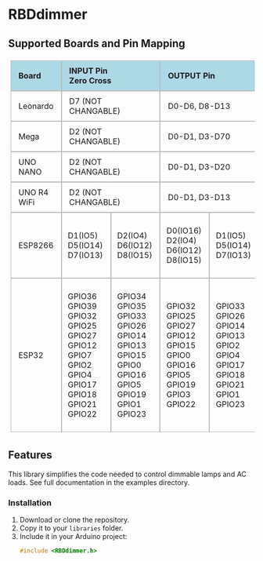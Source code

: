 # RBDdimmer

## Supported Boards and Pin Mapping

<table style="border-collapse: separate; border-spacing: 0; padding: 5px;">
    <tbody>
    <tr style="background-color: lightblue">
        <td style="border: 1px solid #bbb; padding: 10px 15px;"><b>Board</b></td>
        <td style="border: 1px solid #bbb; padding: 10px 15px;" colspan="2"><b>INPUT Pin <br>Zero Cross</b></td>
        <td style="border: 1px solid #bbb; padding: 10px 15px;" colspan="2"><b>OUTPUT Pin</b></td>
    </tr>
    <tr>
        <td style="border: 1px solid #bbb; padding: 10px 15px;">Leonardo</td>
        <td style="border: 1px solid #bbb; padding: 10px 15px;" colspan="2">D7 (NOT CHANGABLE)</td>
        <td style="border: 1px solid #bbb; padding: 10px 15px;" colspan="2">D0-D6, D8-D13</td>
    </tr>
    <tr>
        <td style="border: 1px solid #bbb; padding: 10px 15px;">Mega</td>
        <td style="border: 1px solid #bbb; padding: 10px 15px;" colspan="2">D2 (NOT CHANGABLE)</td>
        <td style="border: 1px solid #bbb; padding: 10px 15px;" colspan="2">D0-D1, D3-D70</td>
    </tr>
    <tr>
        <td style="border: 1px solid #bbb; padding: 10px 15px;">UNO<br>NANO</td>
        <td style="border: 1px solid #bbb; padding: 10px 15px;" colspan="2">D2 (NOT CHANGABLE)</td>
        <td style="border: 1px solid #bbb; padding: 10px 15px;" colspan="2">D0-D1, D3-D20</td>
    </tr>
    <tr>
        <td style="border: 1px solid #bbb; padding: 10px 15px;">UNO R4 WiFi</td>
        <td style="border: 1px solid #bbb; padding: 10px 15px;" colspan="2">D2 (NOT CHANGABLE)</td>
        <td style="border: 1px solid #bbb; padding: 10px 15px;" colspan="2">D0-D1, D3-D13</td>
    </tr>
    <tr>
        <td style="border: 1px solid #bbb; padding: 10px 15px;">ESP8266</td>
        <td style="border: 1px solid #bbb; padding: 10px 15px;">
            <ul style="list-style-type: none; margin-left: -30px;">
                <li>D1(IO5)</li>
                <li>D5(IO14)</li>
                <li>D7(IO13)</li>
            </ul>
        </td>
        <td style="border: 1px solid #bbb; padding: 10px 15px;">
            <ul style="list-style-type: none; margin-left: -30px;">
                <li>D2(IO4)</li>
                <li>D6(IO12)</li>
                <li>D8(IO15)</li>
            </ul>
        </td>
        <td style="border: 1px solid #bbb; padding: 10px 15px;">
            <ul style="list-style-type: none; margin-left: -30px;">
                <li>D0(IO16)</li>
                <li>D2(IO4)</li>
                <li>D6(IO12)</li>
                <li>D8(IO15)</li>
            </ul>
        </td>
        <td style="border: 1px solid #bbb; padding: 10px 15px;">
            <ul style="list-style-type: none; margin-left: -30px;">
                <li>D1(IO5)</li>
                <li>D5(IO14)</li>
                <li>D7(IO13)</li>
            </ul>
        </td>
    </tr>
    <tr>
        <td style="border: 1px solid #bbb; padding: 10px 15px;">ESP32</td>
        <td style="border: 1px solid #bbb; padding: 10px 15px;">
            <ul style="list-style-type: none; margin-left: -30px;">
                <li>GPIO36</li>
                <li>GPIO39</li>
                <li>GPIO32</li>
                <li>GPIO25</li>
                <li>GPIO27</li>
                <li>GPIO12</li>
                <li>GPIO7</li>
                <li>GPIO2</li>
                <li>GPIO4</li>
                <li>GPIO17</li>
                <li>GPIO18</li>
                <li>GPIO21</li>
                <li>GPIO22</li>
            </ul>
        </td>
        <td style="border: 1px solid #bbb; padding: 10px 15px;">
            <ul style="list-style-type: none; margin-left: -30px;">
                <li>GPIO34</li>
                <li>GPIO35</li>
                <li>GPIO33</li>
                <li>GPIO26</li>
                <li>GPIO14</li>
                <li>GPIO13</li>
                <li>GPIO15</li>
                <li>GPIO0</li>
                <li>GPIO16</li>
                <li>GPIO5</li>
                <li>GPIO19</li>
                <li>GPIO1</li>
                <li>GPIO23</li>
            </ul>
        </td>
        <td style="border: 1px solid #bbb; padding: 10px 15px;">
            <ul style="list-style-type: none; margin-left: -30px;">
                <li>GPIO32</li>
                <li>GPIO25</li>
                <li>GPIO27</li>
                <li>GPIO12</li>
                <li>GPIO15</li>
                <li>GPIO0</li>
                <li>GPIO16</li>
                <li>GPIO5</li>
                <li>GPIO19</li>
                <li>GPIO3</li>
                <li>GPIO22</li>
            </ul>
        </td>
        <td style="border: 1px solid #bbb; padding: 10px 15px;">
            <ul style="list-style-type: none; margin-left: -30px;">
                <li>GPIO33</li>
                <li>GPIO26</li>
                <li>GPIO14</li>
                <li>GPIO13</li>
                <li>GPIO2</li>
                <li>GPIO4</li>
                <li>GPIO17</li>
                <li>GPIO18</li>
                <li>GPIO21</li>
                <li>GPIO1</li>
                <li>GPIO23</li>
            </ul>
        </td>
    </tr>
    </tbody>
</table>

## Features

This library simplifies the code needed to control dimmable lamps and AC loads. See full documentation in the examples directory.

### Installation
1. Download or clone the repository.
2. Copy it to your `libraries` folder.
3. Include it in your Arduino project:
   ```cpp
   #include <RBDdimmer.h>
